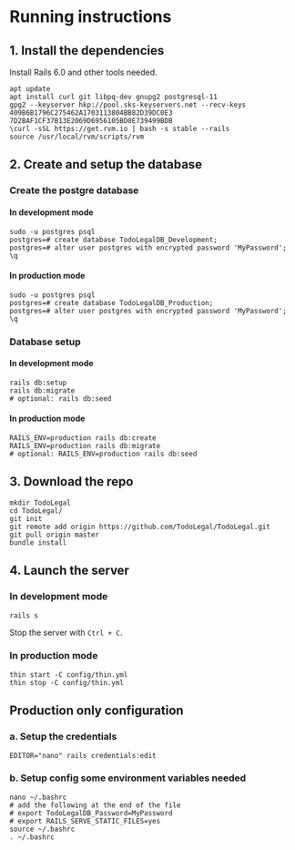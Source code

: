 # Running instructions

## 1. Install the dependencies

Install Rails 6.0 and other tools needed.

```
apt update
apt install curl git libpq-dev gnupg2 postgresql-11
gpg2 --keyserver hkp://pool.sks-keyservers.net --recv-keys 409B6B1796C275462A1703113804BB82D39DC0E3 7D2BAF1CF37B13E2069D6956105BD0E739499BDB
\curl -sSL https://get.rvm.io | bash -s stable --rails
source /usr/local/rvm/scripts/rvm
```

## 2. Create and setup the database

### Create the postgre database

#### In development mode

```
sudo -u postgres psql
postgres=# create database TodoLegalDB_Development;
postgres=# alter user postgres with encrypted password 'MyPassword';
\q
```

#### In production mode

```
sudo -u postgres psql
postgres=# create database TodoLegalDB_Production;
postgres=# alter user postgres with encrypted password 'MyPassword';
\q
```

### Database setup

#### In development mode

```
rails db:setup
rails db:migrate
# optional: rails db:seed
```

#### In production mode

```
RAILS_ENV=production rails db:create
RAILS_ENV=production rails db:migrate
# optional: RAILS_ENV=production rails db:seed
```

## 3. Download the repo

```
mkdir TodoLegal
cd TodoLegal/
git init
git remote add origin https://github.com/TodoLegal/TodoLegal.git
git pull origin master
bundle install
```

## 4. Launch the server

### In development mode

```
rails s
```

Stop the server with `Ctrl + C`.

### In production mode

```
thin start -C config/thin.yml
thin stop -C config/thin.yml
```


## Production only configuration

### a. Setup the credentials

```
EDITOR="nano" rails credentials:edit
```

### b. Setup config some environment variables needed

```
nano ~/.bashrc
# add the following at the end of the file
# export TodoLegalDB_Password=MyPassword
# export RAILS_SERVE_STATIC_FILES=yes
source ~/.bashrc
. ~/.bashrc
```
